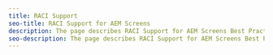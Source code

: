 ```yaml
---
title: RACI Support
seo-title: RACI Support for AEM Screens
description: The page describes RACI Support for AEM Screens Best Practices Guide
seo-description: The page describes RACI Support for AEM Screens Best Practices Guide
---
```

